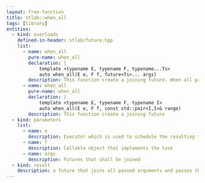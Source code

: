 ```yaml
---
layout: free-function
title: stlab::when_all
tags: [library]
entities:
  - kind: overloads
    defined-in-header: stlab/future.hpp
    list:
      - name: when_all
        pure-name: when_all
        declaration: |
            template <typename E, typename F, typename...Ts>
            auto when_all(E e, F f, future<Ts>... args)
        description: This function create a joining future. When all passed args futures are fullfilled, then the continuation tasks defined with f is scheduled on the executor e.
      - name: when_all
        pure-name: when_all
        declaration: |
            template <typename E, typename F, typename I> 
            auto when_all(E e, F f, const std::pair<I,I>& range)
        description: This function create a joining future 
  - kind: parameters
    list:
      - name: e
        description: Executor which is used to schedule the resulting task
      - name: f
        description: Callable object that implements the task
      - name: args
        description: Futures that shall be joined
  - kind: result
    description: a future that joins all passed arguments and passes them to the associated function object
---
```

